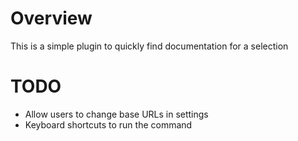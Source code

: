 # Overview
This is a simple plugin to quickly find documentation for a selection

# TODO
<ul>
<li>Allow users to change base URLs in settings</li>
<li>Keyboard shortcuts to run the command</li>

